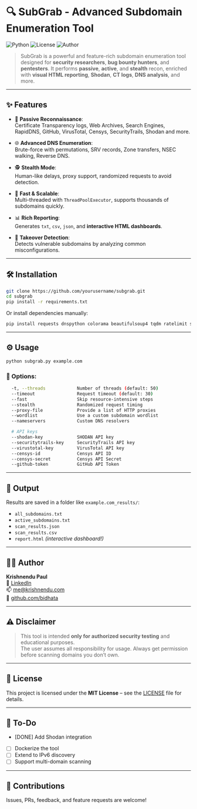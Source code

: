 
# 🔍 SubGrab - Advanced Subdomain Enumeration Tool

![Python](https://img.shields.io/badge/Python-3.8%2B-blue.svg)
![License](https://img.shields.io/badge/License-MIT-lightgrey.svg)
![Author](https://img.shields.io/badge/Maintainer-Krishnendu%20Paul-blue)

> SubGrab is a powerful and feature-rich subdomain enumeration tool designed for **security researchers**, **bug bounty hunters**, and **pentesters**. It performs **passive**, **active**, and **stealth** recon, enriched with **visual HTML reporting**, **Shodan**, **CT logs**, **DNS analysis**, and more.

---

## ✨ Features

- 🔎 **Passive Reconnaissance**:  
  Certificate Transparency logs, Web Archives, Search Engines, RapidDNS, GitHub, VirusTotal, Censys, SecurityTrails, Shodan and more.

- 🌐 **Advanced DNS Enumeration**:  
  Brute-force with permutations, SRV records, Zone transfers, NSEC walking, Reverse DNS.

- 🕵️ **Stealth Mode**:  
  Human-like delays, proxy support, randomized requests to avoid detection.

- 🚀 **Fast & Scalable**:  
  Multi-threaded with `ThreadPoolExecutor`, supports thousands of subdomains quickly.

- 📊 **Rich Reporting**:  
  Generates `txt`, `csv`, `json`, and **interactive HTML dashboards**.

- 🔐 **Takeover Detection**:  
  Detects vulnerable subdomains by analyzing common misconfigurations.

---

## 🛠️ Installation

```bash
git clone https://github.com/yourusername/subgrab.git
cd subgrab
pip install -r requirements.txt
```

Or install dependencies manually:

```bash
pip install requests dnspython colorama beautifulsoup4 tqdm ratelimit shodan certifi tenacity
```

---

## ⚙️ Usage

```bash
python subgrab.py example.com
```

### 🔧 Options:

```bash
  -t, --threads            Number of threads (default: 50)
  --timeout                Request timeout (default: 30)
  --fast                   Skip resource-intensive steps
  --stealth                Randomized request timing
  --proxy-file             Provide a list of HTTP proxies
  --wordlist               Use a custom subdomain wordlist
  --nameservers            Custom DNS resolvers

  # API keys
  --shodan-key             SHODAN API key
  --securitytrails-key     SecurityTrails API key
  --virustotal-key         VirusTotal API key
  --censys-id              Censys API ID
  --censys-secret          Censys API Secret
  --github-token           GitHub API Token
```

---

## 📁 Output

Results are saved in a folder like `example.com_results/`:
- `all_subdomains.txt`
- `active_subdomains.txt`
- `scan_results.json`
- `scan_results.csv`
- `report.html` _(interactive dashboard!)_

---

## 👨‍💻 Author

**Krishnendu Paul**  
💼 [LinkedIn](https://www.linkedin.com/in/krishpaul)  
📫 [me@krishnendu.com](mailto:me@krishnendu.com)  
🔗 [github.com/bidhata](https://github.com/bidhata)

---

## ⚠️ Disclaimer

> This tool is intended **only for authorized security testing** and educational purposes.  
> The user assumes all responsibility for usage. Always get permission before scanning domains you don’t own.

---

## 📄 License

This project is licensed under the **MIT License** – see the [LICENSE](LICENSE) file for details.

---

## 📌 To-Do

- [DONE] Add Shodan integration
- [ ] Dockerize the tool
- [ ] Extend to IPv6 discovery
- [ ] Support multi-domain scanning

---

## 💬 Contributions

Issues, PRs, feedback, and feature requests are welcome!
